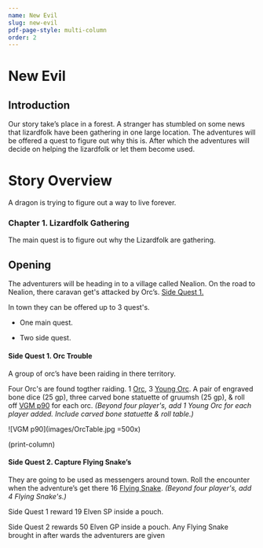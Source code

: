 ```yaml
---
name: New Evil
slug: new-evil
pdf-page-style: multi-column
order: 2
---
```


# New Evil

## Introduction
Our story take’s place in a forest. A stranger has stumbled on some news that lizardfolk have been gathering in one large location. The adventures will be offered a quest to figure out why this is. After which the adventures will decide on helping the lizardfolk or let them become used. 

# Story Overview
A dragon is trying to figure out a way to live forever.

### Chapter 1. Lizardfolk Gathering
The main quest is to figure out why the Lizardfolk are gathering.

## Opening
The adventurers will be heading in to a village called Nealion. On the road to Nealion, there caravan get's attacked by Orc’s. [Side Quest 1.](1-side-quest)

In town they can be offered up to 3 quest's. 

* One main quest.

* Two side quest.

#### Side Quest 1. Orc Trouble
A group of orc’s have been raiding in there territory.

Four Orc's are found togther raiding. 1 [Orc](/monster/orc), 3 [Young Orc](/monster/young-orc). A pair of engraved bone dice (25 gp), three carved bone statuette of gruumsh (25 gp), & roll off [VGM p90](/images/OrcTable.jpg) for each orc.
*(Beyond four player's, add 1 Young Orc for each player added. Include carved bone statuette & roll table.)*

![VGM p90](images/OrcTable.jpg =500x)

(print-column)

#### Side Quest 2. Capture Flying Snake’s
They are going to be used as messengers around town. Roll the encounter when the adventure’s get there 16 [Flying Snake](/monster/flying-snake). *(Beyond four player's, add 4 Flying Snake's.)*

Side Quest 1 reward 19 Elven SP inside a pouch.

Side Quest 2 rewards 50 Elven GP inside a pouch. Any Flying Snake brought in after wards the adventurers are given 

